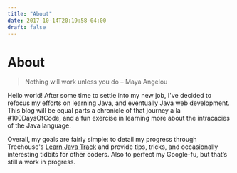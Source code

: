 ```yaml
---
title: "About"
date: 2017-10-14T20:19:58-04:00
draft: false
---
```

# About

>Nothing will work unless you do – Maya Angelou

Hello world! After some time to settle into my new job, I've decided to refocus my efforts on learning Java, and eventually Java web development. This blog will be equal parts a chronicle of that journey a la #100DaysOfCode, and a fun exercise in learning more about the intracacies of the Java language.

Overall, my goals are fairly simple: to detail my progress through Treehouse's [Learn Java Track](https://teamtreehouse.com/tracks/learn-java) and provide tips, tricks, and occasionally interesting tidbits for other coders. Also to perfect my Google-fu, but that’s still a work in progress.